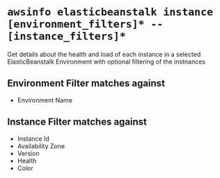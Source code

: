 # `awsinfo elasticbeanstalk instance [environment_filters]* -- [instance_filters]*`

Get details about the health and load of each instance in a selected ElasticBeanstalk Environment with optional
filtering of the instnances

## Environment Filter matches against

* Environment Name

## Instance Filter matches against

* Instance Id
* Availability Zone
* Version
* Health
* Color